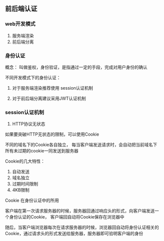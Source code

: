 ## 前后端认证

### web开发模式

1. 服务端渲染
2. 前后端分离

### 身份认证

概念： 叫做鉴权，身份验证，是指通过一定的手段，完成对用户身份的确认

不同开发模式下的身份认证：

1. 对于服务端渲染推荐使用 session认证机制

2. 对于前后端分离建议采用JWT认证机制

### session认证机制

1. HTTP协议无状态

如果要突破HTTP无状态的限制，可以使用Cookie 

不同的域名下的Cookie各自独立， 每当客户端发送请求时，会自动把当前域名下所有未过期的cookie一同发送到服务器

Cookie的几大特性：

1. 自动发送
2. 域名独立
3. 过期时间限制
4. 4KB限制

Cookie 在身份认证中的所用

客户端在第一次请求服务器的时候，服务器回通过响应头的形式，向客户端发送一个身份认证的Cookie， 客户端回自动将Cookie保存在浏览器中

随后，当客户端浏览器每次在请求服务器的时候，浏览器回自动将身份认证相关的Cookie，通过请求头的形式发送给服务器，服务器即可验明客户端的身份

